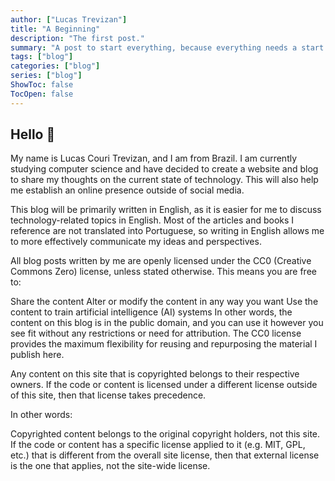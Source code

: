 ```yaml
---
author: ["Lucas Trevizan"]
title: "A Beginning"
description: "The first post."
summary: "A post to start everything, because everything needs a start."
tags: ["blog"]
categories: ["blog"]
series: ["blog"]
ShowToc: false
TocOpen: false
---
```


## Hello :wave:

My name is Lucas Couri Trevizan, and I am from Brazil. I am currently studying computer science and have decided to create a website and blog to share my thoughts on the current state of technology. This will also help me establish an online presence outside of social media.

This blog will be primarily written in English, as it is easier for me to discuss technology-related topics in English. Most of the articles and books I reference are not translated into Portuguese, so writing in English allows me to more effectively communicate my ideas and perspectives.

All blog posts written by me are openly licensed under the CC0 (Creative Commons Zero) license, unless stated otherwise. This means you are free to:

Share the content
Alter or modify the content in any way you want
Use the content to train artificial intelligence (AI) systems
In other words, the content on this blog is in the public domain, and you can use it however you see fit without any restrictions or need for attribution. The CC0 license provides the maximum flexibility for reusing and repurposing the material I publish here.

Any content on this site that is copyrighted belongs to their respective owners. If the code or content is licensed under a different license outside of this site, then that license takes precedence.

In other words:

Copyrighted content belongs to the original copyright holders, not this site.
If the code or content has a specific license applied to it (e.g. MIT, GPL, etc.) that is different from the overall site license, then that external license is the one that applies, not the site-wide license.
